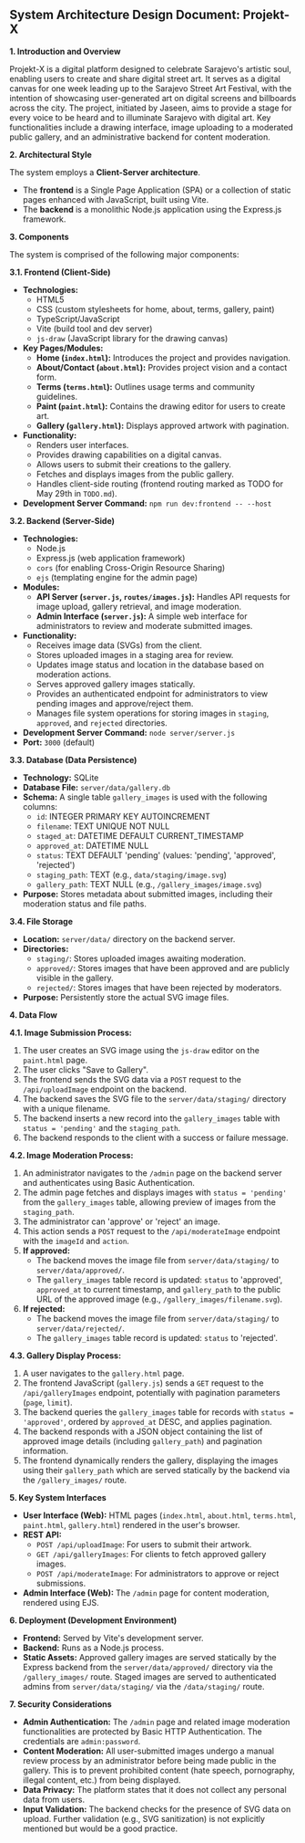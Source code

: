 ## System Architecture Design Document: Projekt-X

**1. Introduction and Overview**

Projekt-X is a digital platform designed to celebrate Sarajevo's artistic soul, enabling users to create and share digital street art. It serves as a digital canvas for one week leading up to the Sarajevo Street Art Festival, with the intention of showcasing user-generated art on digital screens and billboards across the city. The project, initiated by Jaseen, aims to provide a stage for every voice to be heard and to illuminate Sarajevo with digital art. Key functionalities include a drawing interface, image uploading to a moderated public gallery, and an administrative backend for content moderation.

**2. Architectural Style**

The system employs a **Client-Server architecture**.
* The **frontend** is a Single Page Application (SPA) or a collection of static pages enhanced with JavaScript, built using Vite.
* The **backend** is a monolithic Node.js application using the Express.js framework.

**3. Components**

The system is comprised of the following major components:

**3.1. Frontend (Client-Side)**

* **Technologies:**
    * HTML5
    * CSS (custom stylesheets for home, about, terms, gallery, paint)
    * TypeScript/JavaScript
    * Vite (build tool and dev server)
    * `js-draw` (JavaScript library for the drawing canvas)
* **Key Pages/Modules:**
    * **Home (`index.html`):** Introduces the project and provides navigation.
    * **About/Contact (`about.html`):** Provides project vision and a contact form.
    * **Terms (`terms.html`):** Outlines usage terms and community guidelines.
    * **Paint (`paint.html`):** Contains the drawing editor for users to create art.
    * **Gallery (`gallery.html`):** Displays approved artwork with pagination.
* **Functionality:**
    * Renders user interfaces.
    * Provides drawing capabilities on a digital canvas.
    * Allows users to submit their creations to the gallery.
    * Fetches and displays images from the public gallery.
    * Handles client-side routing (frontend routing marked as TODO for May 29th in `TODO.md`).
* **Development Server Command:** `npm run dev:frontend -- --host`

**3.2. Backend (Server-Side)**

* **Technologies:**
    * Node.js
    * Express.js (web application framework)
    * `cors` (for enabling Cross-Origin Resource Sharing)
    * `ejs` (templating engine for the admin page)
* **Modules:**
    * **API Server (`server.js`, `routes/images.js`):** Handles API requests for image upload, gallery retrieval, and image moderation.
    * **Admin Interface (`server.js`):** A simple web interface for administrators to review and moderate submitted images.
* **Functionality:**
    * Receives image data (SVGs) from the client.
    * Stores uploaded images in a staging area for review.
    * Updates image status and location in the database based on moderation actions.
    * Serves approved gallery images statically.
    * Provides an authenticated endpoint for administrators to view pending images and approve/reject them.
    * Manages file system operations for storing images in `staging`, `approved`, and `rejected` directories.
* **Development Server Command:** `node server/server.js`
* **Port:** `3000` (default)

**3.3. Database (Data Persistence)**

* **Technology:** SQLite
* **Database File:** `server/data/gallery.db`
* **Schema:** A single table `gallery_images` is used with the following columns:
    * `id`: INTEGER PRIMARY KEY AUTOINCREMENT
    * `filename`: TEXT UNIQUE NOT NULL
    * `staged_at`: DATETIME DEFAULT CURRENT_TIMESTAMP
    * `approved_at`: DATETIME NULL
    * `status`: TEXT DEFAULT 'pending' (values: 'pending', 'approved', 'rejected')
    * `staging_path`: TEXT (e.g., `data/staging/image.svg`)
    * `gallery_path`: TEXT NULL (e.g., `/gallery_images/image.svg`)
* **Purpose:** Stores metadata about submitted images, including their moderation status and file paths.

**3.4. File Storage**

* **Location:** `server/data/` directory on the backend server.
* **Directories:**
    * `staging/`: Stores uploaded images awaiting moderation.
    * `approved/`: Stores images that have been approved and are publicly visible in the gallery.
    * `rejected/`: Stores images that have been rejected by moderators.
* **Purpose:** Persistently store the actual SVG image files.

**4. Data Flow**

**4.1. Image Submission Process:**
1.  The user creates an SVG image using the `js-draw` editor on the `paint.html` page.
2.  The user clicks "Save to Gallery".
3.  The frontend sends the SVG data via a `POST` request to the `/api/uploadImage` endpoint on the backend.
4.  The backend saves the SVG file to the `server/data/staging/` directory with a unique filename.
5.  The backend inserts a new record into the `gallery_images` table with `status = 'pending'` and the `staging_path`.
6.  The backend responds to the client with a success or failure message.

**4.2. Image Moderation Process:**
1.  An administrator navigates to the `/admin` page on the backend server and authenticates using Basic Authentication.
2.  The admin page fetches and displays images with `status = 'pending'` from the `gallery_images` table, allowing preview of images from the `staging_path`.
3.  The administrator can 'approve' or 'reject' an image.
4.  This action sends a `POST` request to the `/api/moderateImage` endpoint with the `imageId` and `action`.
5.  **If approved:**
    * The backend moves the image file from `server/data/staging/` to `server/data/approved/`.
    * The `gallery_images` table record is updated: `status` to 'approved', `approved_at` to current timestamp, and `gallery_path` to the public URL of the approved image (e.g., `/gallery_images/filename.svg`).
6.  **If rejected:**
    * The backend moves the image file from `server/data/staging/` to `server/data/rejected/`.
    * The `gallery_images` table record is updated: `status` to 'rejected'.

**4.3. Gallery Display Process:**
1.  A user navigates to the `gallery.html` page.
2.  The frontend JavaScript (`gallery.js`) sends a `GET` request to the `/api/galleryImages` endpoint, potentially with pagination parameters (`page`, `limit`).
3.  The backend queries the `gallery_images` table for records with `status = 'approved'`, ordered by `approved_at` DESC, and applies pagination.
4.  The backend responds with a JSON object containing the list of approved image details (including `gallery_path`) and pagination information.
5.  The frontend dynamically renders the gallery, displaying the images using their `gallery_path` which are served statically by the backend via the `/gallery_images/` route.

**5. Key System Interfaces**

* **User Interface (Web):** HTML pages (`index.html`, `about.html`, `terms.html`, `paint.html`, `gallery.html`) rendered in the user's browser.
* **REST API:**
    * `POST /api/uploadImage`: For users to submit their artwork.
    * `GET /api/galleryImages`: For clients to fetch approved gallery images.
    * `POST /api/moderateImage`: For administrators to approve or reject submissions.
* **Admin Interface (Web):** The `/admin` page for content moderation, rendered using EJS.

**6. Deployment (Development Environment)**

* **Frontend:** Served by Vite's development server.
* **Backend:** Runs as a Node.js process.
* **Static Assets:** Approved gallery images are served statically by the Express backend from the `server/data/approved/` directory via the `/gallery_images/` route. Staged images are served to authenticated admins from `server/data/staging/` via the `/data/staging/` route.

**7. Security Considerations**

* **Admin Authentication:** The `/admin` page and related image moderation functionalities are protected by Basic HTTP Authentication. The credentials are `admin:password`.
* **Content Moderation:** All user-submitted images undergo a manual review process by an administrator before being made public in the gallery. This is to prevent prohibited content (hate speech, pornography, illegal content, etc.) from being displayed.
* **Data Privacy:** The platform states that it does not collect any personal data from users.
* **Input Validation:** The backend checks for the presence of SVG data on upload. Further validation (e.g., SVG sanitization) is not explicitly mentioned but would be a good practice.
